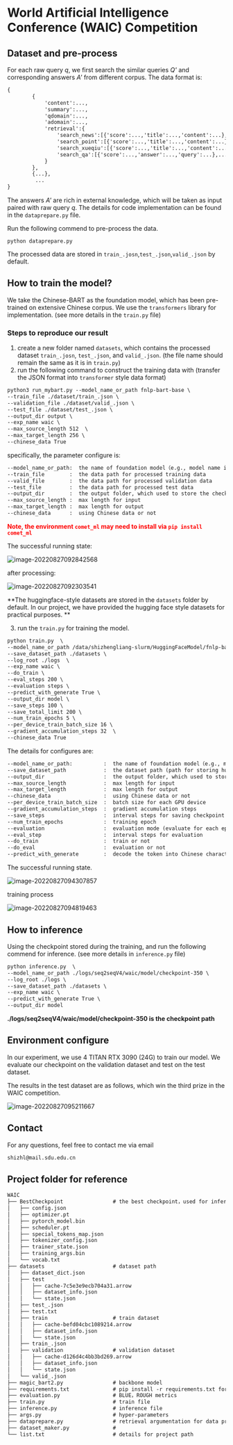 # World Artificial Intelligence Conference (WAIC) Competition



## Dataset and pre-process


For each raw query _q_, we first search the similar queries _Q'_ and corresponding answers _A'_ from different corpus. The data format is:

```txt
{
        {
            'content':...,
            'summary':...,
            'qdomain':...,
            'adomain':...,
            'retrieval':{
                'search_news':[{'score':...,'title':...,'content':...},...],
                'search_point':[{'score':...,'title':...,'content':...},...],
                'search_xueqiu':[{'score':...,'title':...,'content':...},...],
                'search_qa':[{'score':...,'answer':...,'query':...},...]
            }
    	},
		{...},
         ...
}
```

The answers _A'_ are rich in external knowledge, which will be taken as input paired with raw query _q_. The details for code implementation can be found in the `dataprepare.py` file. 


Run the following commend to pre-process the data.

```shell
python dataprepare.py
```


The processed data are stored in `train_.josn`,`test_.json`,`valid_.json` by default.



## How to train the model?

We take the Chinese-BART as the foundation model, which has been pre-trained on extensive Chinese corpus. We use the `transformers` library for implementation. (see more details in the `train.py` file)

### Steps to reproduce our result

1. create a new folder named `datasets`, which contains the processed dataset `train_.josn`, `test_.json`, and `valid_.json`. (the file name should remain the same as it is in `train.py`)
2. run the following command to construct the training data with (transfer the JSON format into `transformer` style data format)

```txt
python3 run_mybart.py --model_name_or_path fnlp-bart-base \
--train_file ./dataset/train_.json \
--validation_file ./dataset/valid_.json \
--test_file ./dataset/test_.json \
--output_dir output \
--exp_name waic \
--max_source_length 512  \
--max_target_length 256 \
--chinese_data True
```

specifically, the parameter configure is:

```txt
--model_name_or_path:  the name of foundation model（e.g., model name in huggingface platform or local path)
--train_file        :  the data path for processed training data
--valid_file        :  the data path for processed validation data
--test_file         :  the data path for processed test data
--output_dir        :  the output folder, which used to store the checkpoint or log
--max_source_length :  max length for input
--max_target_length :  max length for output
--chinese_data      :  using Chinese data or not 
```

<span style="color:red;font-weight:bold;">Note, the environment `comet_ml` may need to install via `pip install comet_ml` </span>

The successful running state:

![image-20220827092842568](readme/image-20220827092842568.png)

after processing:

![image-20220827092303541](readme/image-20220827092303541.png)

**The huggingface-style datasets are stored in the `datasets` folder by default. In our project, we have provided the hugging face style datasets for practical purposes. **




3. run the `train.py` for training the model.
   
```txt
python train.py  \
--model_name_or_path /data/shizhengliang-slurm/HuggingFaceModel/fnlp-bart-base/  \
--save_dataset_path ./datasets \
--log_root ./logs  \
--exp_name waic \
--do_train \
--eval_steps 200 \
--evaluation steps \
--predict_with_generate True \
--output_dir model \
--save_steps 100 \
--save_total_limit 200 \
--num_train_epochs 5 \
--per_device_train_batch_size 16 \
--gradient_accumulation_steps 32  \
--chinese_data True 
```

The details for configures are:

```txt
--model_name_or_path:          :  the name of foundation model（e.g., model name in huggingface platform or local path)
--save_dataset_path            :  the dataset path (path for storing huggingface-style dataset )
--output_dir                   :  the output folder, which used to store the checkpoint or log
--max_source_length            :  max length for input
--max_target_length            :  max length for output
--chinese_data                 :  using Chinese data or not 
--per_device_train_batch_size  :  batch size for each GPU device
--gradient_accumulation_steps  :  gradient accumulation steps
--save_steps                   :  interval steps for saving checkpoint
--num_train_epochs             :  training epoch
--evaluation                   :  evaluation mode (evaluate for each epoch or certain steps)
--eval_step                    :  interval steps for evaluation
--do_train                     :  train or not
--do_eval                      :  evaluation or not
--predict_with_generate        :  decode the token into Chinese character or not
```

The successful running state.

![image-20220827094307857](readme/image-20220827094307857.png)


training process

![image-20220827094819463](readme/image-20220827094819463.png)



## How to inference

Using the checkpoint stored during the training, and run the following commend for inference. (see more details in `inference.py` file)

```txt
python inference.py  \
--model_name_or_path ./logs/seq2seqV4/waic/model/checkpoint-350 \
--log_root ./logs \
--save_dataset_path ./datasets \
--exp_name waic \
--predict_with_generate True \
--output_dir model 
```


**./logs/seq2seqV4/waic/model/checkpoint-350 is the checkpoint path**






## Environment configure


In our experiment, we use 4 TITAN RTX 3090 (24G) to train our model. We evaluate our checkpoint on the validation dataset and test on the test dataset. 

The results in the test dataset are as follows, which win the third prize in the WAIC competition.

![image-20220827095211667](readme/image-20220827095211667.png)





## Contact

For any questions, feel free to contact me via email

```txt
shizhl@mail.sdu.edu.cn
```

## Project folder for reference

```txt
WAIC
├── BestCheckpoint                # the best checkpoint，used for inference
│   ├── config.json
│   ├── optimizer.pt
│   ├── pytorch_model.bin
│   ├── scheduler.pt
│   ├── special_tokens_map.json
│   ├── tokenizer_config.json
│   ├── trainer_state.json
│   ├── training_args.bin
│   └── vocab.txt
├── datasets                      # dataset path
│   ├── dataset_dict.json         
│   ├── test                     
│   │   ├── cache-7c5e3e9ecb704a31.arrow
│   │   ├── dataset_info.json
│   │   └── state.json
│   ├── test_.json                
│   ├── test.txt
│   ├── train                     # train dataset
│   │   ├── cache-befd04cbc1089214.arrow
│   │   ├── dataset_info.json
│   │   └── state.json
│   ├── train_.json
│   ├── validation                # validation dataset
│   │   ├── cache-d126d4c4bb3bd269.arrow
│   │   ├── dataset_info.json
│   │   └── state.json
│   └── valid_.json
├── magic_bart2.py                # backbone model
├── requirements.txt              # pip install -r requirements.txt for configure 
├── evaluation.py                 # BLUE，ROUGH metrics
├── train.py                      # train file
├── inference.py                  # inference file
├── args.py                       # hyper-parameters
├── dataprepare.py                # retrieval argumentation for data pre-process
├── dataset_maker.py              # 
└── list.txt                      # details for project path 
```

